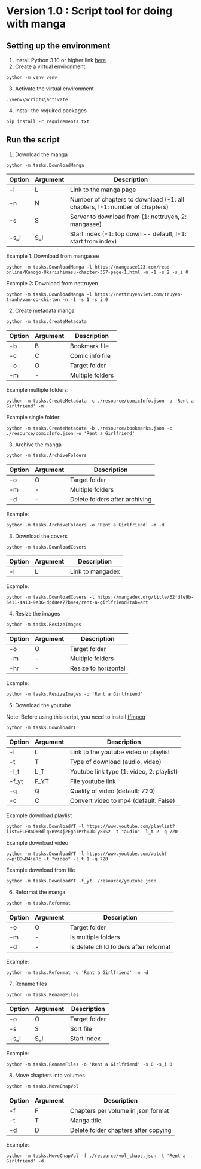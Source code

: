 # Version 1.0 : Script tool for doing with manga

## Setting up the environment

1. Install Python 3.10 or higher link [here](https://www.python.org/downloads/)
2. Create a virtual environment

```
python -m venv venv
```

3. Activate the virtual environment

```
.\venv\Scripts\activate
```

4. Install the required packages

```
pip install -r requirements.txt
```

## Run the script

1. Download the manga

```
python -m tasks.DownloadManga
```

| Option | Argument | Description                                                                |
| ------ | -------- | -------------------------------------------------------------------------- |
| -l     | L        | Link to the manga page                                                     |
| -n     | N        | Number of chapters to download (-1: all chapters, !-1: number of chapters) |
| -s     | S        | Server to download from (1: nettruyen, 2: mangasee)                        |
| -s_i   | S_I      | Start index (-1: top down -- default, !-1: start from index)               |

Example 1: Download from mangasee

```
python -m tasks.DownloadManga -l https://mangasee123.com/read-online/Kanojo-Okarishimasu-chapter-357-page-1.html -n -1 -s 2 -s_i 0
```

Example 2: Download from nettruyen

```
python -m tasks.DownloadManga -l https://nettruyenviet.com/truyen-tranh/van-co-chi-ton -n -1 -s 1 -s_i 0
```

2. Create metadata manga

```
python -m tasks.CreateMetadata
```

| Option | Argument | Description      |
| ------ | -------- | ---------------- |
| -b     | B        | Bookmark file    |
| -c     | C        | Comic info file  |
| -o     | O        | Target folder    |
| -m     | -        | Multiple folders |

Example multiple folders:

```
python -m tasks.CreateMetadata -c ./resource/comicInfo.json -o 'Rent a Girlfriend' -m
```

Example single folder:

```
python -m tasks.CreateMetadata -b ./resource/bookmarks.json -c ./resource/comicInfo.json -o 'Rent a Girlfriend'
```

3. Archive the manga

```
python -m tasks.ArchiveFolders
```

| Option | Argument | Description                    |
| ------ | -------- | ------------------------------ |
| -o     | O        | Target folder                  |
| -m     | -        | Multiple folders               |
| -d     | -        | Delete folders after archiving |

Example:

```
python -m tasks.ArchiveFolders -o 'Rent a Girlfriend' -m -d
```

3. Download the covers

```
python -m tasks.DownloadCovers
```

| Option | Argument | Description      |
| ------ | -------- | ---------------- |
| -l     | L        | Link to mangadex |

Example:

```
python -m tasks.DownloadCovers -l https://mangadex.org/title/32fdfe9b-6e11-4a13-9e36-dcd8ea77b4e4/rent-a-girlfriend?tab=art
```

4. Resize the images

```
python -m tasks.ResizeImages
```

| Option | Argument | Description          |
| ------ | -------- | -------------------- |
| -o     | O        | Target folder        |
| -m     | -        | Multiple folders     |
| -hr    | -        | Resize to horizontal |

Example:

```
python -m tasks.ResizeImages -o 'Rent a Girlfriend'
```

5. Download the youtube

Note: Before using this script, you need to install [ffmpeg](https://www.geeksforgeeks.org/how-to-install-ffmpeg-on-windows/)

```
python -m tasks.DownloadYT
```

| Option | Argument | Description                               |
| ------ | -------- | ----------------------------------------- |
| -l     | L        | Link to the youtube video or playlist     |
| -t     | T        | Type of download (audio, video)           |
| -l_t   | L_T      | Youtube link type (1: video, 2: playlist) |
| -f_yt  | F_YT     | File youtube link                         |
| -q     | Q        | Quality of video (default: 720)           |
| -c     | C        | Convert video to mp4 (default: False)     |

Example download playlist

```
python -m tasks.DownloadYT -l https://www.youtube.com/playlist?list=PLERnQ6RdlqxBVs4j2EgaTPYh0JkTy80Sz -t "audio" -l_t 2 -q 720
```

Example download video

```
python -m tasks.DownloadYT -l https://www.youtube.com/watch?v=pjBDwB4jaRc -t "video" -l_t 1 -q 720
```

Example download from file

```
python -m tasks.DownloadYT -f_yt ./resource/youtube.json
```

6. Reformat the manga

```
python -m tasks.Reformat
```

| Option | Argument | Description                            |
| ------ | -------- | -------------------------------------- |
| -o     | O        | Target folder                          |
| -m     | -        | Is multiple folders                    |
| -d     | -        | Is delete child folders after reformat |

Example:

```
python -m tasks.Reformat -o 'Rent a Girlfriend' -m -d
```

7. Rename files

```
python -m tasks.RenameFiles
```

| Option | Argument | Description   |
| ------ | -------- | ------------- |
| -o     | O        | Target folder |
| -s     | S        | Sort file     |
| -s_i   | S_I      | Start index   |

Example:

```
python -m tasks.RenameFiles -o 'Rent a Girlfriend' -s 0 -s_i 0
```

8. Move chapters into volumes

```
python -m tasks.MoveChapVol
```

| Option | Argument | Description                          |
| ------ | -------- | ------------------------------------ |
| -f     | F        | Chapters per volume in json format   |
| -t     | T        | Manga title                          |
| -d     | D        | Delete folder chapters after copying |

Example:

```
python -m tasks.MoveChapVol -f ./resource/vol_chaps.json -t 'Rent a Girlfriend' -d
```
